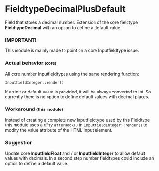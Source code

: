 # FieldtypeDecimalPlusDefault

Field that stores a decimal number. Extension of the core fieldtype **FieldtypeDecimal** with an option to define a default value.

### IMPORTANT!
This module is mainly made to point on a core Inputfieldtype issue.

### Actual behavior <small>(core)</small>
All core number Inputfieldtypes using the same rendering function:

`InputfieldInteger::render()`

If an init or default value is provided, it will be always converted to int. So currently there is no option to define default values with decimal places.

### Workaround <small>(this module)</small>
Instead of creating a complete new Inputfieldtype used by this Fieldtype this module uses a *dirty* `afterHook()` in `InputfieldInteger::render()` to modify the value attribute of the HTML input element.

### Suggestion
Update core **InputfieldFloat** and / or **InputfieldInteger** to allow default values with decimals. In a second step number fieldtypes could include an option to define a default value.